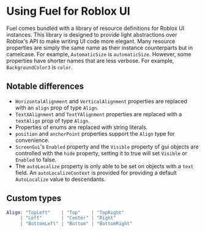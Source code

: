 # Using Fuel for Roblox UI

Fuel comes bundled with a library of resource definitions for Roblox UI instances. This library is
designed to provide light abstractions over Roblox's API to make writing UI code more elegant. Many
resource properties are simply the same name as their instance counterparts but in camelcase. For
example, `AutomaticSize` is `automaticSize`. However, some properties have shorter names that are
less verbose. For example, `BackgroundColor3` is `color`.

## Notable differences

- `HorizontalAlignment` and `VerticalAlignment` properties are replaced with an `align` prop of type
  `Align`.
- `TextXAlignment` and `TextYAlignment` properties are replaced with a `textAlign` prop of type
  `Align`.
- Properties of enums are replaced with string literals.
- `position` and `anchorPoint` properties support the `Align` type for convenience.
- `ScreenGui`'s `Enabled` property and the `Visible` property of gui objects are controlled with the
  `hide` property, setting it to true will set `Visible` or `Enabled` to false.
- The `autoLocalize` property is only able to be set on objects with a `text` field. An
  `autoLocalizeContext` is provided for providing a default `AutoLocalize` value to descendants.

## Custom types

```lua
Align: "TopLeft"    | "Top"    | "TopRight"
     | "Left"       | "Center" | "Right"
     | "BottomLeft" | "Bottom" | "BottomRight"
```
